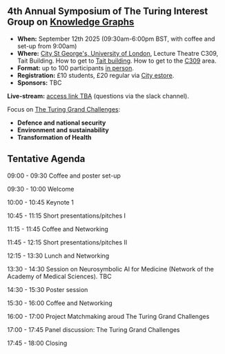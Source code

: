 ## 4th Annual Symposium of The Turing Interest Group on [Knowledge Graphs](https://www.turing.ac.uk/research/interest-groups/knowledge-graphs)

- **When:** September 12th 2025 (09:30am-6:00pm BST, with coffee and set-up from 9:00am)
- **Where:** [City St George's, University of London](https://www.citystgeorges.ac.uk/), Lecture Theatre C309, Tait Building. How to get to [Tait building](https://goo.gl/maps/DkxQcdR5fSyuy1hy9). How to get to the [C309](https://bit.ly/symposium-video-getting-to-c309) area.
- **Format:** up to 100 participants <ins>in person</ins>. 
- **Registration:** £10 students, £20 regular via [City estore](https://www.citystgeorges.ac.uk/news-and-events/events/2025/september/4th-annual-symposium-of-the-turing-interest-group-on-knowledge-graphs).
- **Sponsors:** TBC
<!--- **Photos:** TBA -->
<!-- **Call for presentations and posters:** (now closed)
  - [Poster presentation and potential sponsorship from industry](https://forms.gle/8M8Je79aHuz9Abb48) (please reach for additional details).
  - [Poster presentation from academia](https://forms.gle/aYktpvP6CurTyzhMA).
-->
**Live-stream:** [access link TBA]() (questions via the slack channel).


Focus on [The Turing Grand Challenges](https://www.turing.ac.uk/research):
- **Defence and national security**
- **Environment and sustainability**
- **Transformation of Health**


## Tentative Agenda

09:00 - 09:30   Coffee and poster set-up

09:30 - 10:00   Welcome

10:00 - 10:45   Keynote 1

10:45 - 11:15   Short presentations/pitches I 

11:15 - 11:45   Coffee and Networking

11:45 - 12:15   Short presentations/pitches II

12:15 - 13:30   Lunch and Networking

13:30 - 14:30   Session on Neurosymbolic AI for Medicine (Network of the Academy of Medical Sciences). TBC

14:30 - 15:30 	Poster session

15:30 - 16:00  	Coffee and Networking

16:00 - 17:00  	Project Matchmaking aroud The Turing Grand Challenges

17:00 - 17:45  	Panel discussion: The Turing Grand Challenges
	
17:45 - 18:00  	Closing 

<!--
<br>
<p align="center">
<img src="https://raw.githubusercontent.com/turing-knowledge-graphs/meet-ups/main/poster-2nd-symposium-ig-kg.png" width="550" alt="Symposium">
</p>
-->


